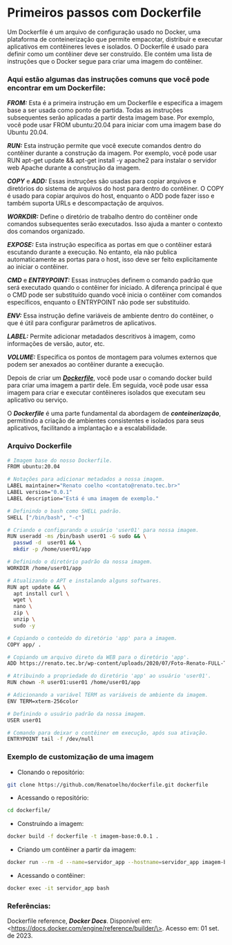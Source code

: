 # Primeiros passos com Dockerfile

Um Dockerfile é um arquivo de configuração usado no Docker, uma plataforma de conteinerização que permite empacotar, distribuir e executar aplicativos em contêineres leves e isolados. O Dockerfile é usado para definir como um contêiner deve ser construído. Ele contém uma lista de instruções que o Docker segue para criar uma imagem do contêiner.

### Aqui estão algumas das instruções comuns que você pode encontrar em um Dockerfile:

***FROM:*** Esta é a primeira instrução em um Dockerfile e especifica a imagem base a ser usada como ponto de partida. Todas as instruções subsequentes serão aplicadas a partir desta imagem base. Por exemplo, você pode usar FROM ubuntu:20.04 para iniciar com uma imagem base do Ubuntu 20.04.

***RUN:*** Esta instrução permite que você execute comandos dentro do contêiner durante a construção da imagem. Por exemplo, você pode usar RUN apt-get update && apt-get install -y apache2 para instalar o servidor web Apache durante a construção da imagem.

***COPY*** e ***ADD:*** Essas instruções são usadas para copiar arquivos e diretórios do sistema de arquivos do host para dentro do contêiner. O COPY é usado para copiar arquivos do host, enquanto o ADD pode fazer isso e também suporta URLs e descompactação de arquivos.

***WORKDIR:*** Define o diretório de trabalho dentro do contêiner onde comandos subsequentes serão executados. Isso ajuda a manter o contexto dos comandos organizado.

***EXPOSE:*** Esta instrução especifica as portas em que o contêiner estará escutando durante a execução. No entanto, ela não publica automaticamente as portas para o host, isso deve ser feito explicitamente ao iniciar o contêiner.

***CMD*** e ***ENTRYPOINT:*** Essas instruções definem o comando padrão que será executado quando o contêiner for iniciado. A diferença principal é que o CMD pode ser substituído quando você inicia o contêiner com comandos específicos, enquanto o ENTRYPOINT não pode ser substituído.

***ENV:*** Essa instrução define variáveis de ambiente dentro do contêiner, o que é útil para configurar parâmetros de aplicativos.

***LABEL:*** Permite adicionar metadados descritivos à imagem, como informações de versão, autor, etc.

***VOLUME:*** Especifica os pontos de montagem para volumes externos que podem ser anexados ao contêiner durante a execução.

Depois de criar um [***Dockerfile***](dockerfile), você pode usar o comando docker build para criar uma imagem a partir dele. Em seguida, você pode usar essa imagem para criar e executar contêineres isolados que executam seu aplicativo ou serviço.

O ***Dockerfile*** é uma parte fundamental da abordagem de ***conteinerização***, permitindo a criação de ambientes consistentes e isolados para seus aplicativos, facilitando a implantação e a escalabilidade.

### Arquivo Dockerfile

```bash
# Imagem base do nosso Dockerfile.
FROM ubuntu:20.04

# Notações para adicionar metadados a nossa imagem.
LABEL maintainer="Renato coelho <contato@renato.tec.br>"
LABEL version="0.0.1"
LABEL description="Está é uma imagem de exemplo."

# Definindo o bash como SHELL padrão.
SHELL ["/bin/bash", "-c"]

# Criando e configurando o usuário 'user01' para nossa imagem.
RUN useradd -ms /bin/bash user01 -G sudo && \
  passwd -d  user01 && \
  mkdir -p /home/user01/app

# Definindo o diretório padrão da nossa imagem.
WORKDIR /home/user01/app

# Atualizando o APT e instalando alguns softwares.
RUN apt update && \
  apt install curl \
  wget \
  nano \
  zip \
  unzip \
  sudo -y

# Copiando o conteúdo do diretório 'app' para a imagem.
COPY app/ .

# Copiando um arquivo direto da WEB para o diretório 'app'.
ADD https://renato.tec.br/wp-content/uploads/2020/07/Foto-Renato-FULL-Tratadav4.jpg .

# Atribuindo a propriedade do diretório 'app' ao usuário 'user01'.
RUN chown -R user01:user01 /home/user01/app

# Adicionando a variável TERM as variáveis de ambiente da imagem.
ENV TERM=xterm-256color

# Definindo o usuário padrão da nossa imagem.
USER user01

# Comando para deixar o contêiner em execução, após sua ativação.
ENTRYPOINT tail -f /dev/null
```

### Exemplo de customização de uma imagem

+ Clonando o repositório:

```bash
git clone https://github.com/Renatoelho/dockerfile.git dockerfile
```

+ Acessando o repositório:

```bash
cd dockerfile/
```

+ Construíndo a imagem:

```bash
docker build -f dockerfile -t imagem-base:0.0.1 .
```

+ Criando um contêiner a partir da imagem:

```bash
docker run --rm -d --name=servidor_app --hostname=servidor_app imagem-base:0.0.1
```

+ Acessando o contêiner:

```bash
docker exec -it servidor_app bash
```

### Referências: 

Dockerfile reference, ***Docker Docs***. Disponível em: \<https://docs.docker.com/engine/reference/builder/\>. Acesso em: 01 set. de 2023.
